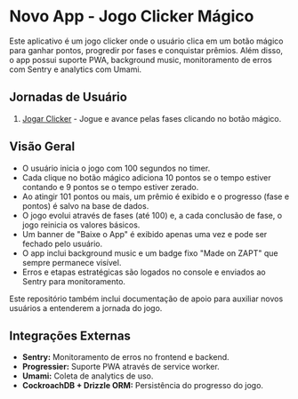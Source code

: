 # Novo App - Jogo Clicker Mágico

Este aplicativo é um jogo clicker onde o usuário clica em um botão mágico para ganhar pontos, progredir por fases e conquistar prêmios. Além disso, o app possui suporte PWA, background music, monitoramento de erros com Sentry e analytics com Umami.

## Jornadas de Usuário

1. [Jogar Clicker](docs/journeys/jogar-clicker.md) - Jogue e avance pelas fases clicando no botão mágico.

## Visão Geral

- O usuário inicia o jogo com 100 segundos no timer.
- Cada clique no botão mágico adiciona 10 pontos se o tempo estiver contando e 9 pontos se o tempo estiver zerado.
- Ao atingir 101 pontos ou mais, um prêmio é exibido e o progresso (fase e pontos) é salvo na base de dados.
- O jogo evolui através de fases (até 100) e, a cada conclusão de fase, o jogo reinicia os valores básicos.
- Um banner de "Baixe o App" é exibido apenas uma vez e pode ser fechado pelo usuário.
- O app inclui background music e um badge fixo "Made on ZAPT" que sempre permanece visível.
- Erros e etapas estratégicas são logados no console e enviados ao Sentry para monitoramento.

Este repositório também inclui documentação de apoio para auxiliar novos usuários a entenderem a jornada do jogo.

## Integrações Externas

- **Sentry:** Monitoramento de erros no frontend e backend.
- **Progressier:** Suporte PWA através de service worker.
- **Umami:** Coleta de analytics de uso.
- **CockroachDB + Drizzle ORM:** Persistência do progresso do jogo.